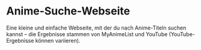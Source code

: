 # Anime-Suche-Webseite
 Eine kleine und einfache Webseite, mit der du nach Anime-Titeln suchen kannst – die Ergebnisse stammen von MyAnimeList und YouTube (YouTube-Ergebnisse können variieren).
